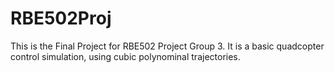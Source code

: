 # RBE502Proj

This is the Final Project for RBE502 Project Group 3. It is a basic quadcopter control simulation, using cubic polynominal trajectories.
